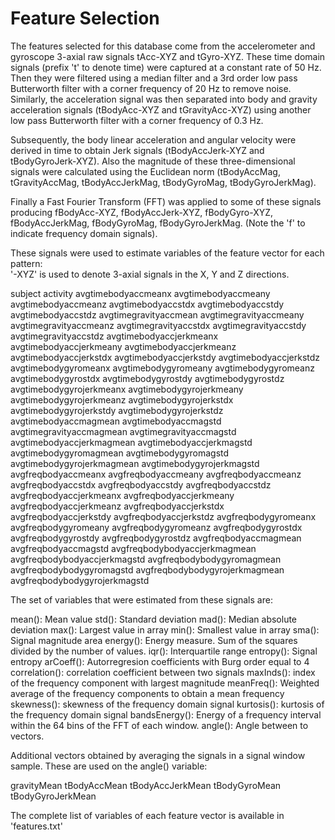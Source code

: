 Feature Selection 
=================

The features selected for this database come from the accelerometer and gyroscope 3-axial raw signals tAcc-XYZ and tGyro-XYZ. These time domain signals (prefix 't' to denote time) were captured at a constant rate of 50 Hz. Then they were filtered using a median filter and a 3rd order low pass Butterworth filter with a corner frequency of 20 Hz to remove noise. Similarly, the acceleration signal was then separated into body and gravity acceleration signals (tBodyAcc-XYZ and tGravityAcc-XYZ) using another low pass Butterworth filter with a corner frequency of 0.3 Hz. 

Subsequently, the body linear acceleration and angular velocity were derived in time to obtain Jerk signals (tBodyAccJerk-XYZ and tBodyGyroJerk-XYZ). Also the magnitude of these three-dimensional signals were calculated using the Euclidean norm (tBodyAccMag, tGravityAccMag, tBodyAccJerkMag, tBodyGyroMag, tBodyGyroJerkMag). 

Finally a Fast Fourier Transform (FFT) was applied to some of these signals producing fBodyAcc-XYZ, fBodyAccJerk-XYZ, fBodyGyro-XYZ, fBodyAccJerkMag, fBodyGyroMag, fBodyGyroJerkMag. (Note the 'f' to indicate frequency domain signals). 

These signals were used to estimate variables of the feature vector for each pattern:  
'-XYZ' is used to denote 3-axial signals in the X, Y and Z directions.

subject
activity
avgtimebodyaccmeanx
avgtimebodyaccmeany
avgtimebodyaccmeanz
avgtimebodyaccstdx
avgtimebodyaccstdy
avgtimebodyaccstdz
avgtimegravityaccmean
avgtimegravityaccmeany
avgtimegravityaccmeanz
avgtimegravityaccstdx
avgtimegravityaccstdy
avgtimegravityaccstdz
avgtimebodyaccjerkmeanx
avgtimebodyaccjerkmeany
avgtimebodyaccjerkmeanz
avgtimebodyaccjerkstdx
avgtimebodyaccjerkstdy
avgtimebodyaccjerkstdz
avgtimebodygyromeanx
avgtimebodygyromeany
avgtimebodygyromeanz
avgtimebodygyrostdx
avgtimebodygyrostdy
avgtimebodygyrostdz
avgtimebodygyrojerkmeanx
avgtimebodygyrojerkmeany
avgtimebodygyrojerkmeanz
avgtimebodygyrojerkstdx
avgtimebodygyrojerkstdy
avgtimebodygyrojerkstdz
avgtimebodyaccmagmean
avgtimebodyaccmagstd
avgtimegravityaccmagmean
avgtimegravityaccmagstd
avgtimebodyaccjerkmagmean
avgtimebodyaccjerkmagstd
avgtimebodygyromagmean
avgtimebodygyromagstd
avgtimebodygyrojerkmagmean
avgtimebodygyrojerkmagstd
avgfreqbodyaccmeanx
avgfreqbodyaccmeany
avgfreqbodyaccmeanz
avgfreqbodyaccstdx
avgfreqbodyaccstdy
avgfreqbodyaccstdz
avgfreqbodyaccjerkmeanx
avgfreqbodyaccjerkmeany
avgfreqbodyaccjerkmeanz
avgfreqbodyaccjerkstdx
avgfreqbodyaccjerkstdy
avgfreqbodyaccjerkstdz
avgfreqbodygyromeanx
avgfreqbodygyromeany
avgfreqbodygyromeanz
avgfreqbodygyrostdx
avgfreqbodygyrostdy
avgfreqbodygyrostdz
avgfreqbodyaccmagmean
avgfreqbodyaccmagstd
avgfreqbodybodyaccjerkmagmean
avgfreqbodybodyaccjerkmagstd
avgfreqbodybodygyromagmean
avgfreqbodybodygyromagstd
avgfreqbodybodygyrojerkmagmean
avgfreqbodybodygyrojerkmagstd


The set of variables that were estimated from these signals are: 

mean(): Mean value
std(): Standard deviation
mad(): Median absolute deviation 
max(): Largest value in array
min(): Smallest value in array
sma(): Signal magnitude area
energy(): Energy measure. Sum of the squares divided by the number of values. 
iqr(): Interquartile range 
entropy(): Signal entropy
arCoeff(): Autorregresion coefficients with Burg order equal to 4
correlation(): correlation coefficient between two signals
maxInds(): index of the frequency component with largest magnitude
meanFreq(): Weighted average of the frequency components to obtain a mean frequency
skewness(): skewness of the frequency domain signal 
kurtosis(): kurtosis of the frequency domain signal 
bandsEnergy(): Energy of a frequency interval within the 64 bins of the FFT of each window.
angle(): Angle between to vectors.

Additional vectors obtained by averaging the signals in a signal window sample. These are used on the angle() variable:

gravityMean
tBodyAccMean
tBodyAccJerkMean
tBodyGyroMean
tBodyGyroJerkMean

The complete list of variables of each feature vector is available in 'features.txt'
